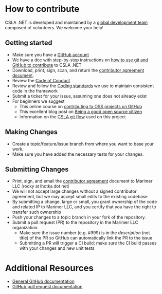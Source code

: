 # How to contribute

CSLA .NET is developed and maintained by a [global development team](https://github.com/MarimerLLC/csla/graphs/contributors) composed of volunteers. We welcome your help!

## Getting started

* Make sure you have a [GitHub account](https://github.com/signup/free)
* We have a doc with step-by-step instructions on [how to use git and GitHub to contribute](https://github.com/MarimerLLC/csla/blob/master/docs/csla-github-flow.md) to CSLA .NET
* Download, print, sign, scan, and return the [contributor agreement document](https://github.com/MarimerLLC/csla/blob/master/Support/Contributions/CSLA%20Contributor%20Agreement.pdf).
* Review the [Code of Conduct](https://github.com/MarimerLLC/csla/blob/master/CODE_OF_CONDUCT.md)
* Review and follow the [Coding standards](https://github.com/MarimerLLC/csla/blob/master/docs/Coding-standards.md) we use to maintain consistent code in the framework
* Submit a ticket for your issue, assuming one does not already exist
* For beginners we suggest
  * This online course on [contributing to OSS projects on GitHub](https://egghead.io/series/how-to-contribute-to-an-open-source-project-on-github)
  * This excellent blog post on [Being a good open source citizen](https://hackernoon.com/being-a-good-open-source-citizen-9060d0ab9732#.4owk5884d)
  * Information on the [CSLA git flow](https://github.com/MarimerLLC/csla/blob/master/docs/csla-github-flow.md) used on this project
## Making Changes

* Create a topic/feature/issue branch from where you want to base your work.
* Make sure you have added the necessary tests for your changes.

## Submitting Changes

* Print, sign, and email the [contributor agreement](https://github.com/MarimerLLC/csla/blob/master/Support/Contributions/CSLA%20Contributor%20Agreement.pdf?raw=true) document to Marimer LLC (rocky at lhotka dot net)
 * We will not accept large changes without a signed contributor agreement, but we may accept small edits to the existing codebase
 * By submitting a change, large or small, you grant ownership of the code and related IP to Marimer LLC, and you certify that you have the right to transfer such ownership
* Push your changes to a topic branch in your fork of the repository.
* Submit a pull request (PR) to the repository in the Marimer LLC organization.
  * Make sure the issue number (e.g. #999) is in the _description_ (not title) of the PR so GitHub can automatically link the PR to the issue
  * Submitting a PR will trigger a CI build; make sure the CI build passes with your changes and new unit tests

# Additional Resources

* [General GitHub documentation](http://help.github.com/)
* [GitHub pull request documentation](http://help.github.com/send-pull-requests/)
